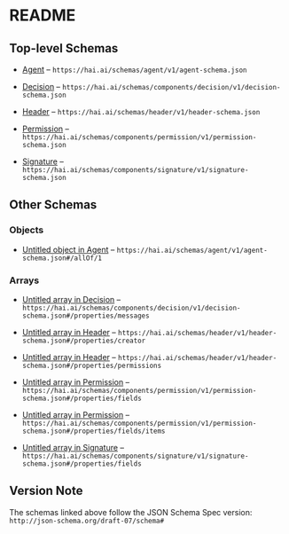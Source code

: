 # README

## Top-level Schemas

*   [Agent](./agent.md "General schema for human, hybrid, and AI agents") – `https://hai.ai/schemas/agent/v1/agent-schema.json`

*   [Decision](./decision.md "descision is a log message of version changes, actions or edits, verified with a signature") – `https://hai.ai/schemas/components/decision/v1/decision-schema.json`

*   [Header](./header.md "The basis for a JACS document") – `https://hai.ai/schemas/header/v1/header-schema.json`

*   [Permission](./permission.md "Provides agents access to fields for reading, writing, signing, and amdin") – `https://hai.ai/schemas/components/permission/v1/permission-schema.json`

*   [Signature](./signature.md "Cryptographic signature to be embedded in other documents") – `https://hai.ai/schemas/components/signature/v1/signature-schema.json`

## Other Schemas

### Objects

*   [Untitled object in Agent](./agent-allof-1.md) – `https://hai.ai/schemas/agent/v1/agent-schema.json#/allOf/1`

### Arrays

*   [Untitled array in Decision](./decision-properties-messages.md) – `https://hai.ai/schemas/components/decision/v1/decision-schema.json#/properties/messages`

*   [Untitled array in Header](./header-properties-creator.md "array creators") – `https://hai.ai/schemas/header/v1/header-schema.json#/properties/creator`

*   [Untitled array in Header](./header-properties-permissions.md "array of permissions") – `https://hai.ai/schemas/header/v1/header-schema.json#/properties/permissions`

*   [Untitled array in Permission](./permission-properties-fields.md "array of fields for specific permissions") – `https://hai.ai/schemas/components/permission/v1/permission-schema.json#/properties/fields`

*   [Untitled array in Permission](./permission-properties-fields-items.md) – `https://hai.ai/schemas/components/permission/v1/permission-schema.json#/properties/fields/items`

*   [Untitled array in Signature](./signature-properties-fields.md "what fields from document were used to generate signature") – `https://hai.ai/schemas/components/signature/v1/signature-schema.json#/properties/fields`

## Version Note

The schemas linked above follow the JSON Schema Spec version: `http://json-schema.org/draft-07/schema#`
